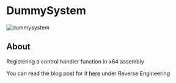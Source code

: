 # DummySystem
![dummysystem](https://github.com/user-attachments/assets/dc34a0c8-a084-4dc3-ae5b-8971fe76959f)



## About
Registering a control handler function in x64 assembly

You can read the blog post for it [here](https://app.gitbook.com/invite/RQT7G4tgqbQ4DN0gvS5K/DzvSO1Qlg2SC68RAchGT) under Reverse Engineering
